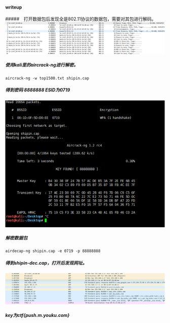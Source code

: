 #### writeup
#####　打开数据包后发现全是802.11协议的数据包，需要对其包进行解码。
![image](https://github.com/jackey815/writeup/blob/master/whalectf/A记录/1.PNG)
##### 使用kali里的aircrack-ng进行解密。
```
aircrack-ng -w top1500.txt shipin.cap
```
##### 得到密码 8888888 ESID为0719
![image](https://github.com/jackey815/writeup/blob/master/whalectf/A记录/2.PNG)
##### 解密数据包
```
airdecap-ng shipin.cap -e 0719 -p 88888888
```
##### 得到shipin-dec.cap，打开后发现网址。
![image](https://github.com/jackey815/writeup/blob/master/whalectf/A记录/3.PNG)

##### key为ctf{push.m.youku.com}